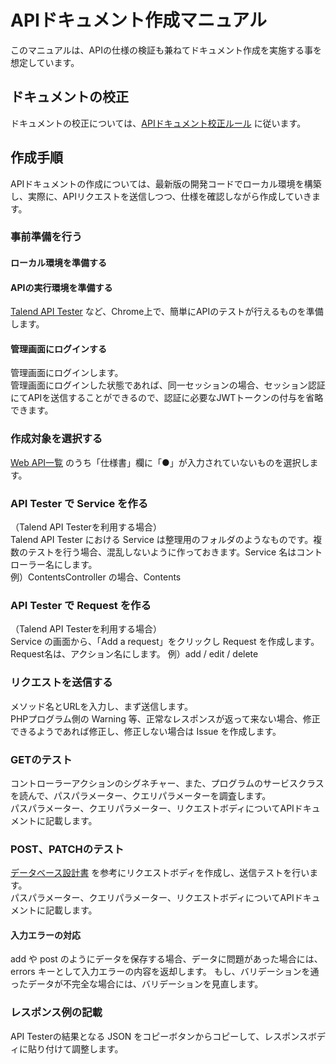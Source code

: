 # APIドキュメント作成マニュアル

このマニュアルは、APIの仕様の検証も兼ねてドキュメント作成を実施する事を想定しています。

## ドキュメントの校正

ドキュメントの校正については、[APIドキュメント校正ルール](./api_document_writing_rules) に従います。

## 作成手順

APIドキュメントの作成については、最新版の開発コードでローカル環境を構築し、実際に、APIリクエストを送信しつつ、仕様を確認しながら作成していきます。

### 事前準備を行う

#### ローカル環境を準備する
#### APIの実行環境を準備する
[Talend API Tester](https://chrome.google.com/webstore/detail/talend-api-tester-free-ed/aejoelaoggembcahagimdiliamlcdmfm?hl=ja) など、Chrome上で、簡単にAPIのテストが行えるものを準備します。

#### 管理画面にログインする
管理画面にログインします。  
管理画面にログインした状態であれば、同一セッションの場合、セッション認証にてAPIを送信することができるので、認証に必要なJWTトークンの付与を省略できます。

### 作成対象を選択する
[Web API一覧](https://docs.google.com/spreadsheets/d/1YT5PuZQdDNU0wrZdqYbh74KuLSw1SIt4_EKwPWOfDKA/edit#gid=1129992221) のうち「仕様書」欄に「●」が入力されていないものを選択します。

### API Tester で Service を作る
（Talend API Testerを利用する場合）  
Talend API Tester における Service は整理用のフォルダのようなものです。複数のテストを行う場合、混乱しないように作っておきます。Service 名はコントローラー名にします。  
例）ContentsController の場合、Contents

### API Tester で Request を作る
（Talend API Testerを利用する場合）  
Service の画面から、「Add a request」をクリックし Request を作成します。Request名は、アクション名にします。
例）add / edit / delete

### リクエストを送信する
メソッド名とURLを入力し、まず送信します。  
PHPプログラム側の Warning 等、正常なレスポンスが返って来ない場合、修正できるようであれば修正し、修正しない場合は Issue を作成します。

### GETのテスト
コントローラーアクションのシグネチャー、また、プログラムのサービスクラスを読んで、パスパラメーター、クエリパラメーターを調査します。  
パスパラメーター、クエリパラメーター、リクエストボディについてAPIドキュメントに記載します。

### POST、PATCHのテスト
[データベース設計書](../package/database) を参考にリクエストボディを作成し、送信テストを行います。    
パスパラメーター、クエリパラメーター、リクエストボディについてAPIドキュメントに記載します。

#### 入力エラーの対応
add や post のようにデータを保存する場合、データに問題があった場合には、errors キーとして入力エラーの内容を返却します。
もし、バリデーションを通ったデータが不完全な場合には、バリデーションを見直します。

### レスポンス例の記載
API Testerの結果となる JSON をコピーボタンからコピーして、レスポンスボディに貼り付けて調整します。

　

